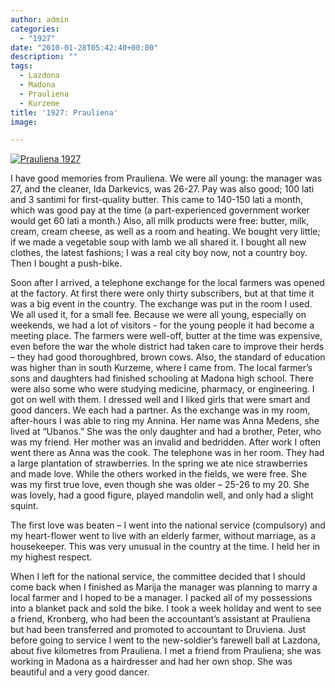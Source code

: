 ```yaml
---
author: admin
categories:
  - "1927"
date: "2010-01-28T05:42:40+00:00"
description: ""
tags:
  - Lazdona
  - Madona
  - Prauliena
  - Kurzeme
title: '1927: Prauliena'
image: 

---
```

[![Prauliena 1927](http://farm3.static.flickr.com/2729/4270749668_7f1d516bc2.jpg)](http://www.flickr.com/photos/64918212@N00/4270749668/ "Prauliena 1927")

I have good memories from Prauliena. We were all young: the manager was 27, and the cleaner, Ida Darkevics, was 26-27. Pay was also good; 100 lati and 3 santimi for first-quality butter. This came to 140-150 lati a month, which was good pay at the time (a part-experienced government worker would get 60 lati a month.) Also, all milk products were free: butter, milk, cream, cream cheese, as well as a room and heating. We bought very little; if we made a vegetable soup with lamb we all shared it. I bought all new clothes, the latest fashions; I was a real city boy now, not a country boy. Then I bought a push-bike.

Soon after I arrived, a telephone exchange for the local farmers was opened at the factory. At first there were only thirty subscribers, but at that time it was a big event in the country. The exchange was put in the room I used. We all used it, for a small fee. Because we were all young, especially on weekends, we had a lot of visitors - for the young people it had become a meeting place. The farmers were well-off, butter at the time was expensive, even before the war the whole district had taken care to improve their herds – they had good thoroughbred, brown cows. Also, the standard of education was higher than in south Kurzeme, where I came from. The local farmer’s sons and daughters had finished schooling at Madona high school. There were also some who were studying medicine, pharmacy, or engineering.
I got on well with them. I dressed well and I liked girls that were smart and good dancers. We each had a partner. As the exchange was in my room, after-hours I was able to ring my Annina. Her name was Anna Medens, she lived at “Ubanos.” She was the only daughter and had a brother, Peter, who was my friend. Her mother was an invalid and bedridden. After work I often went there as Anna was the cook. The telephone was in her room. They had a large plantation of strawberries. In the spring we ate nice strawberries and made love. While the others worked in the fields, we were free. She was my first true love, even though she was older – 25-26 to my 20. She was lovely, had a good figure, played mandolin well, and only had a slight squint.

The first love was beaten – I went into the national service (compulsory) and my heart-flower went to live with an elderly farmer, without marriage, as a housekeeper. This was very unusual in the country at the time. I held her in my highest respect.

When I left for the national service, the committee decided that I should come back when I finished as Marija the manager was planning to marry a local farmer and I hoped to be a manager. I packed all of my possessions into a blanket pack and sold the bike. I took a week holiday and went to see a friend, Kronberg, who had been the accountant’s assistant at Prauliena but had been transferred and promoted to accountant to Druviena. Just before going to service I went to the new-soldier’s farewell ball at Lazdona, about five kilometres from Prauliena. I met a friend from Prauliena; she was working in Madona as a hairdresser and had her own shop. She was beautiful and a very good dancer.
